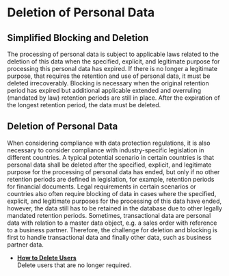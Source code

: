 <!-- loioaeaafcc9fe124c5abf1a7df768b9293c -->

# Deletion of Personal Data



## Simplified Blocking and Deletion

The processing of personal data is subject to applicable laws related to the deletion of this data when the specified, explicit, and legitimate purpose for processing this personal data has expired. If there is no longer a legitimate purpose, that requires the retention and use of personal data, it must be deleted irrecoverably. Blocking is necessary when the original retention period has expired but additional applicable extended and overruling \(mandated by law\) retention periods are still in place. After the expiration of the longest retention period, the data must be deleted.



## Deletion of Personal Data

When considering compliance with data protection regulations, it is also necessary to consider compliance with industry-specific legislation in different countries. A typical potential scenario in certain countries is that personal data shall be deleted after the specified, explicit, and legitimate purpose for the processing of personal data has ended, but only if no other retention periods are defined in legislation, for example, retention periods for financial documents. Legal requirements in certain scenarios or countries also often require blocking of data in cases where the specified, explicit, and legitimate purposes for the processing of this data have ended, however, the data still has to be retained in the database due to other legally mandated retention periods. Sometimes, transactional data are personal data with relation to a master data object, e.g. a sales order with reference to a business partner. Therefore, the challenge for deletion and blocking is first to handle transactional data and finally other data, such as business partner data.

-   **[How to Delete Users](how-to-delete-users-a3d5d05.md "Delete users that are no longer required.")**  
Delete users that are no longer required.

